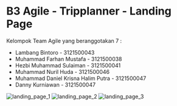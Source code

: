 # B3 Agile - Tripplanner - Landing Page

Kelompok Team Agile yang beranggotakan 7 :
- Lambang Bintoro - 3121500043
- Muhammad Farhan Mustafa - 3121500038
- Hezbi Muhammad Sulaiman - 3121500041
- Muhammad Nuril Huda - 3121500046
- Muhammad Daniel Krisna Halim Putra - 3121500047
- Danny Kurniawan - 3121500047

![landing_page_1](https://user-images.githubusercontent.com/93701344/234745514-949a9c56-dc91-485f-bdc0-d247303f7cce.png)
![landing_page_2](https://user-images.githubusercontent.com/93701344/234745608-f31aa073-cc74-4d4b-9a01-639827abb6ef.png)
![landing_page_3](https://user-images.githubusercontent.com/93701344/234745650-41d0659d-35f1-4a9c-97eb-ac8a96d85949.png)
